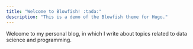 ```yaml
---
title: "Welcome to Blowfish! :tada:"
description: "This is a demo of the Blowfish theme for Hugo."
---
```


Welcome to my personal blog, in which I write about topics related to data science and programming.
